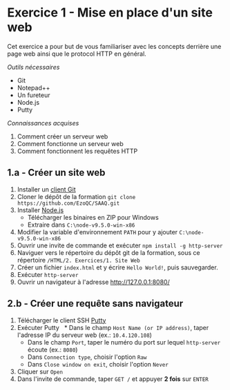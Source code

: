 # Exercice 1 - Mise en place d'un site web
Cet exercice a pour but de vous familiariser avec les concepts derrière une page web ainsi que le protocol HTTP en général.

_Outils nécessaires_
* Git
* Notepad++
* Un fureteur
* Node.js
* Putty

_Connaissances acquises_
1. Comment créer un serveur web
2. Comment fonctionne un serveur web
3. Comment fonctionnent les requêtes HTTP

## 1.a - Créer un site web
1. Installer un [client Git](https://git-scm.com/download/win)
2. Cloner le dépôt de la formation `git clone https://github.com/EzoQC/SAAQ.git`
3. Installer [Node.js](https://nodejs.org/en/download/current/) 
   * Télécharger les binaires en ZIP pour Windows
   * Extraire dans `C:\node-v9.5.0-win-x86`
4. Modifier la variable d'environnement `PATH` pour y ajouter `C:\node-v9.5.0-win-x86`
5. Ouvrir une invite de commande et exécuter `npm install -g http-server`
6. Naviguer vers le répertoire du dépôt git de la formation, sous ce répertoire `/HTML/2. Exercices/1. Site Web`
7. Créer un fichier `index.html` et y écrire `Hello World!`, puis sauvegarder.
8. Exécuter `http-server`
9. Ouvrir un navigateur à l'adresse http://127.0.0.1:8080/

## 2.b - Créer une requête sans navigateur
1. Télécharger le client SSH [Putty](https://www.chiark.greenend.org.uk/~sgtatham/putty/latest.html)
2. Exécuter Putty
   * Dans le champ `Host Name (or IP address)`, taper l'adresse IP du serveur web (ex.: `10.4.120.108`)
   * Dans le champ `Port`, taper le numéro du port sur lequel `http-server` écoute (ex.: `8080`)
   * Dans `Connection type`, choisir l'option `Raw`
   * Dans `Close window on exit`, choisir l'option `Never`
3. Cliquer sur `Open`
4. Dans l'invite de commande, taper `GET /` et appuyer **2 fois** sur `ENTER`
